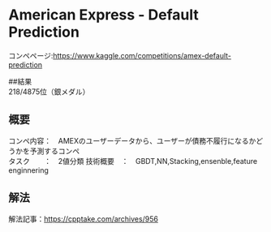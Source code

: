 # American Express - Default Prediction
コンペページ:https://www.kaggle.com/competitions/amex-default-prediction

##結果  
218/4875位（銀メダル）

## 概要
コンペ内容：　AMEXのユーザーデータから、ユーザーが債務不履行になるかどうかを予測するコンペ  
タスク　　：　2値分類
技術概要　：　GBDT,NN,Stacking,ensenble,feature enginnering

## 解法
解法記事：https://cpptake.com/archives/956
